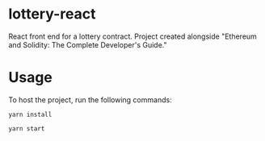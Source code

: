 # lottery-react
React front end for a lottery contract. Project created alongside 
"Ethereum and Solidity: The Complete Developer's Guide."

# Usage
To host the project, run the following commands:

`yarn install`

`yarn start` 

